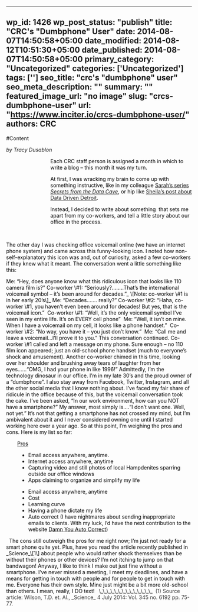 
---
wp_id: 1426
wp_post_status: "publish" 
title: "CRC's "Dumbphone" User"
date: 2014-08-07T14:50:58+05:00
date_modified: 2014-08-12T10:51:30+05:00
date_published: 2014-08-07T14:50:58+05:00
primary_category: "Uncategorized"
categories: ['Uncategorized'] 
tags: ['']
seo_title: "crc's "dumbphone" user"
seo_meta_description: ""
summary: ""
featured_image_url: "no image"
slug: "crcs-dumbphone-user"
url: "https://www.inciter.io/crcs-dumbphone-user/"
authors: CRC
---

#Content

_by Tracy Dusablon_
<p style="padding-left: 120px; text-align: left;"><span style="color: #000000;">Each CRC staff person is assigned a month in which to write a blog – this month it was my turn. </span></p>
<p style="padding-left: 120px; text-align: left;"><span style="color: #000000;">At first, I was wracking my brain to come up with something instructive, like in my colleague <a href="https://www.inciter.io/secrets-from-the-data-cave-may-2014/" target="_blank">Sarah’s series <em>Secrets from the Data Cave</em></a>, or hip like <a href="https://www.inciter.io-takes-detroit/" target="_blank">Sheila’s post about Data Driven Detroit</a>. </span></p>
<p style="padding-left: 120px; text-align: left;"><span style="color: #000000;">Instead, I decided to write about something &nbsp;that sets me apart from my co-workers, and tell a little story about our office in the process.</span></p>
<p style="padding-left: 90px; text-align: left;">&nbsp;</p>
<p style="text-align: left;"><span style="color: #000000;">The other day I was checking office voicemail online (we have an internet phone system) and came across this funny-looking icon. I noted how non-self-explanatory this icon was and, out of curiosity, asked a few co-workers if they knew what it meant. The conversation went a little something like this:</span></p>
<span style="color: #000000;">Me: “Hey, does anyone know what this ridiculous icon that looks like 110 camera film is?”</span>
<span style="color: #000000;">
</span>
<span style="color: #000000;">Co-worker \#1: “Seriously?........That’s the international voicemail symbol – it’s been around for decades.”_ \[Note: co-worker \#1 is in her early 20’s\]_</span>
<span style="color: #000000;">Me: “Decades……. really?”</span>
<span style="color: #000000;">Co-worker \#2: “Haha, co-worker \#1, you haven’t even been around for decades! But yes, that is the voicemail icon.”</span>
<span style="color: #000000;">&nbsp;Co-worker \#1: “Well, it’s the only voicemail symbol I’ve seen in my entire life. It’s on EVERY cell phone”</span>
<span style="color: #000000;">&nbsp;Me: “Well, it isn’t on mine. When I have a voicemail on my cell, it looks like a phone handset.”</span>
<span style="color: #000000;">&nbsp;Co-worker \#2: “No way, you have it – you just don’t know.”</span>
<span style="color: #000000;">&nbsp;Me: “Call me and leave a voicemail…I’ll prove it to you.”</span>
<span style="color: #000000;"> This conversation continued. Co-worker \#1 called and left a message on my phone. Sure enough – no 110 film icon appeared; just an old-school phone handset (much to everyone’s shock and amusement). Another co-worker chimed in this time, looking over her shoulder and brushing away tears of laughter from her eyes……“OMG, I had your phone in like 1996!”</span>
<span style="color: #000000;">Admittedly, I’m the technology dinosaur in our office. I’m in my late 30’s and the proud owner of a “dumbphone”. I also stay away from Facebook, Twitter, Instagram, and all the other social media that I know nothing about. I’ve faced my fair share of ridicule in the office because of this, but the voicemail conversation took the cake.</span>
<span style="color: #000000;">I’ve been asked, “In our work environment, how can you NOT have a smartphone?” My answer, most simply is….“I don’t want one. Well, not yet.” It’s not that getting a smartphone has not crossed my mind, but I’m ambivalent about it and I never considered owning one until I started working here over a year ago. So at this point, I’m weighing the pros and cons. Here is my list so far:</span>
<p style="padding-left: 30px;"><span style="text-decoration: underline; color: #000000;">Pros</span></p>
<ul style="padding-left: 60px;"><li><span style="color: #000000;">Email access anywhere, anytime.</span></li><li><span style="color: #000000;">Internet access anywhere, anytime</span></li><li><span style="color: #000000;">Capturing video and still photos of local Hampdenites sparring outside our office windows</span></li><li><span style="color: #000000;">Apps claiming to organize and simplify my life</span></li></ul>
<ul style="padding-left: 60px;"><li><span style="color: #000000;">Email access anywhere, anytime</span></li><li><span style="color: #000000;">Cost<br/></span></li><li><span style="color: #000000;">Learning curve</span></li><li><span style="color: #000000;">Having a phone dictate my life</span></li><li><span style="color: #000000;">Auto correct (I have nightmares about sending inappropriate emails to clients. With my luck, I’d have the next contribution to the website <a href="http://www.damnyouautocorrect.com/"><span style="color: #000000;">Damn You Auto Correct</span></a>)</span></li></ul>
<span style="color: #000000;">  
&nbsp;</span>
<span style="color: #000000;">The cons still outweigh the pros for me right now; I’m just not ready for a smart phone quite yet. Plus, have you read the article recently published in _Science_\[1\] about people who would rather shock themselves than be without their phones or other devices? I’m not itching to jump on that bandwagon! </span>
<span style="color: #000000;">Anyway, I like to think I make out just fine without a smartphone. I’ve never missed a meeting, I meet my deadlines, and have a means for getting in touch with people and for people to get in touch with me. Everyone has their own style. Mine just might be a bit more old-school than others. I mean, really, I DO text!</span>
&nbsp;
\_\_\_\_\_\_\_\_\_\_\_\_\_\_&nbsp;
<span style="color: #333333;">(1) Source article: Wilson, T.D. et. Al., _Science_ 4 July 2014: Vol. 345 no. 6192 pp. 75-77.&nbsp;</span>
&nbsp;&nbsp;&nbsp;

